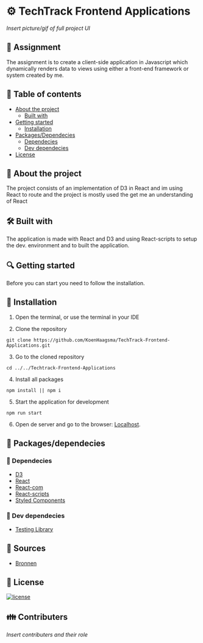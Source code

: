 # ⚙ TechTrack Frontend Applications
*Insert picture/gif of full project UI*

## 📂 Assignment
The assignment is to create a client-side application in Javascript which dynamically renders data to views using either a front-end framework or system created by me.

## 🧾 Table of contents
-   [About the project](##About-the-project)
      * [Built with](###Built-with)
-   [Getting started](##Getting-started)
      * [Installation](##Installation)
-   [Packages/Dependecies](##Packages/dependecies)
      * [Dependecies](##Dependecies)
      * [Dev dependecies](##Dev-dependecies)
-   [License](##License)

## 📖 About the project
The project consists of an implementation of D3 in React and im using React to route and the project is mostly used the get me an understanding of React

## 🛠 Built with
The application is made with React and D3 and using React-scripts to setup the dev. environment and to built the application.

## 🔍 Getting started
Before you can start you need to follow the installation.

## 🔨 Installation
1. Open the terminal, or use the terminal in your IDE

2. Clone the repository
```
git clone https://github.com/KoenHaagsma/TechTrack-Frontend-Applications.git
```
3. Go to the cloned repository
```
cd ../../Techtrack-Frontend-Applications
```
4. Install all packages
```
npm install || npm i
```
5. Start the application for development
```
npm run start
```
6. Open de server and go to the browser: [Localhost](http://localhost:3000/).
## 🧰 Packages/dependecies

### 🧱 Dependecies
- [D3](https://www.npmjs.com/package/d3)
- [React](https://www.npmjs.com/package/react)
- [React-com](https://www.npmjs.com/package/react-dom)
- [React-scripts](https://www.npmjs.com/package/react-scripts)
- [Styled Components](https://styled-components.com/)

### 🧱 Dev dependecies
- [Testing Library](https://testing-library.com/)

## 📑 Sources
- [Bronnen]()

## 🔖 License
[![license](https://img.shields.io/github/license/DAVFoundation/captain-n3m0.svg?style=flat-square)]()

## 👪 Contributers
*Insert contributers and their role*
